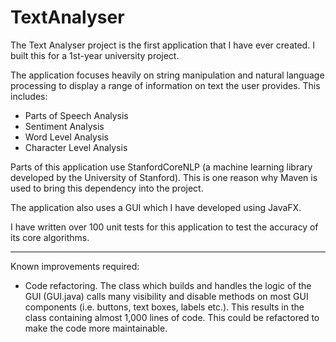 # TextAnalyser

The Text Analyser project is the first application that I have ever created. I built this for a 1st-year university project.

The application focuses heavily on string manipulation and natural language processing to display a range of information on text the user provides. This includes:

- Parts of Speech Analysis
- Sentiment Analysis
- Word Level Analysis
- Character Level Analysis

Parts of this application use StanfordCoreNLP (a machine learning library developed by the University of Stanford). This is one reason why Maven is used to bring this dependency into the project.

The application also uses a GUI which I have developed using JavaFX.

I have written over 100 unit tests for this application to test the accuracy of its core algorithms.

---------------------------------------------------------------

Known improvements required:

- Code refactoring. The class which builds and handles the logic of the GUI (GUI.java) calls many visibility and disable methods on most GUI components (i.e. buttons, text boxes, labels etc.). This results in the class containing almost 1,000 lines of code. This could be refactored to make the code more maintainable.
